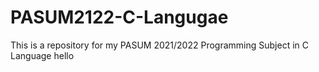 # PASUM2122-C-Langugae
This is a repository for my PASUM 2021/2022 Programming Subject in C Language
hello